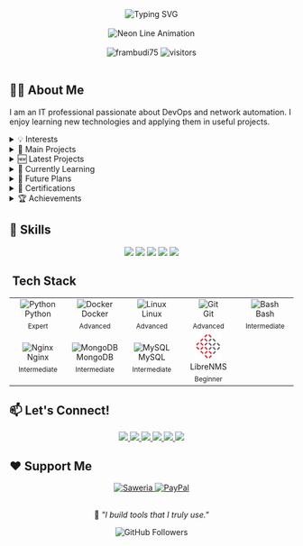 <!-- Modern Tron Legacy Themed GitHub Profile README - English Version -->

<div align="center">
  <img src="https://readme-typing-svg.herokuapp.com?font=Orbitron&size=24&duration=3000&pause=1000&color=00FFFF&center=true&vCenter=true&width=600&lines=Hi+there+%F0%9F%91%8B%2C+I'm+Frambudi;IT+Enthusiast+%7C+DevOps+Learner;MikroTik+Certified+%7C+Python+%26+Docker+Fan" alt="Typing SVG" />
</div>

<br>

<!-- Neon animated line GIF -->
<div align="center">
  <img src="https://media.giphy.com/media/3o7aD2saalBwwftBIY/giphy.gif" alt="Neon Line Animation" width="600" />
</div>

<br>

<div align="center">
  <img src="https://komarev.com/ghpvc/?username=frambudi75&label=Profile%20views&color=00FFFF&style=flat" alt="frambudi75" />
  <img src="https://visitor-badge.laobi.icu/badge?page_id=frambudi75.frambudi75&color=00FFFF" alt="visitors"/>
</div>

<br>

## 👨‍💻 About Me

I am an IT professional passionate about DevOps and network automation. I enjoy learning new technologies and applying them in useful projects.

<details>
<summary>💡 Interests</summary>
- DevOps and automation
- Network security
- Cloud computing
- Open source contribution
- Hardware development
</details>

<details>
<summary>🚀 Main Projects</summary>
- **[Telegram Docker Bot](https://github.com/frambudi75/Telegram-docker-bot)** - Telegram bot integrated with Docker for container management via messages
- **[JPG to PDF Converter](https://github.com/frambudi75/jpg-to-pdf-convert)** - Application to convert JPG images to PDF format
- **Digital Archive System (SMAD)** - Digital archive system for document management
</details>

<details>
<summary>🆕 Latest Projects</summary>
- **[Network Automation Scripts](https://github.com/frambudi75/network-automation)** - Collection of Python scripts for network device automation
- **[Docker Monitoring Stack](https://github.com/frambudi75/docker-monitoring)** - Monitoring stack for Docker containers using Prometheus and Grafana
</details>

<details>
<summary>🌱 Currently Learning</summary>
- **Proxmox** - Server virtualization and container management
- **Arduino** - Open-source electronics platform
- **Cloudflare Tunnel** - Secure remote access to servers
- **Zerotier** - SDN-based virtual networking
</details>

<details>
<summary>🔮 Future Plans</summary>
- **Kubernetes** - Container orchestration
- **Terraform** - Infrastructure as Code
- **Ansible** - Automation tools
- **CI/CD Pipeline** - Continuous integration and deployment
- **Arduino** - Open-source hardware development
- **LibreNMS** - Network monitoring system
</details>

<details>
<summary>🧠 Certifications</summary>
- **MTCNA (MikroTik Certified Network Associate)** - Basic MikroTik network certification
</details>

<details>
<summary>🏆 Achievements</summary>
- **Top 10% Contributor** - GitHub Repository "network-automation"
- **500+ Stars** - GitHub Repository "Telegram-docker-bot"
- **100+ Forks** - GitHub Repository "docker-compose-examples"
- **IoT Projects** - 20+ Arduino-based projects
</details>

## 🎯 Skills

<div align="center">
  <img src="https://img.shields.io/badge/DevOps-90%25-00FFFF?style=for-the-badge&logo=dev.to&logoColor=000000" />
  <img src="https://img.shields.io/badge/Networking-85%25-00FFFF?style=for-the-badge&logo=cisco&logoColor=000000" />
  <img src="https://img.shields.io/badge/Python-80%25-00FFFF?style=for-the-badge&logo=python&logoColor=000000" />
  <img src="https://img.shields.io/badge/Docker-75%25-00FFFF?style=for-the-badge&logo=docker&logoColor=000000" />
  <img src="https://img.shields.io/badge/Linux-70%25-00FFFF?style=for-the-badge&logo=linux&logoColor=000000" />
</div>

## ️ Tech Stack

<div align="center">
  <table>
    <tr>
      <td align="center" width="96">
        <img src="https://cdn.jsdelivr.net/gh/devicons/devicon/icons/python/python-original.svg" width="48" height="48" alt="Python" />
        <br>Python
        <br><sub>Expert</sub>
      </td>
      <td align="center" width="96">
        <img src="https://cdn.jsdelivr.net/gh/devicons/devicon/icons/docker/docker-original.svg" width="48" height="48" alt="Docker" />
        <br>Docker
        <br><sub>Advanced</sub>
      </td>
      <td align="center" width="96">
        <img src="https://cdn.jsdelivr.net/gh/devicons/devicon/icons/linux/linux-original.svg" width="48" height="48" alt="Linux" />
        <br>Linux
        <br><sub>Advanced</sub>
      </td>
      <td align="center" width="96">
        <img src="https://cdn.jsdelivr.net/gh/devicons/devicon/icons/git/git-original.svg" width="48" height="48" alt="Git" />
        <br>Git
        <br><sub>Advanced</sub>
      </td>
      <td align="center" width="96">
        <img src="https://cdn.jsdelivr.net/gh/devicons/devicon/icons/bash/bash-original.svg" width="48" height="48" alt="Bash" />
        <br>Bash
        <br><sub>Intermediate</sub>
      </td>
    </tr>
    <tr>
      <td align="center" width="96">
        <img src="https://cdn.jsdelivr.net/gh/devicons/devicon/icons/nginx/nginx-original.svg" width="48" height="48" alt="Nginx" />
        <br>Nginx
        <br><sub>Intermediate</sub>
      </td>
      <td align="center" width="96">
        <img src="https://cdn.jsdelivr.net/gh/devicons/devicon/icons/mongodb/mongodb-original.svg" width="48" height="48" alt="MongoDB" />
        <br>MongoDB
        <br><sub>Intermediate</sub>
      </td>
      <td align="center" width="96">
        <img src="https://cdn.jsdelivr.net/gh/devicons/devicon/icons/mysql/mysql-original.svg" width="48" height="48" alt="MySQL" />
        <br>MySQL
        <br><sub>Intermediate</sub>
      </td>
      <td align="center" width="96">
        <img src="./libre.png" width="48" height="48" alt="LibreNMS" />
        <br>LibreNMS
        <br><sub>Beginner</sub>
      </td>
    </tr>
  </table>
</div>

## 📫 Let's Connect!

<div align="center">
  <a href="https://www.linkedin.com/in/habib-frambudi-540217109">
    <img src="https://img.shields.io/badge/-LinkedIn-00FFFF?style=for-the-badge&logo=linkedin&logoColor=000000" />
  </a>
  <a href="https://github.com/frambudi75">
    <img src="https://img.shields.io/badge/-GitHub-00FFFF?style=for-the-badge&logo=github&logoColor=000000" />
  </a>
  <a href="https://twitter.com/FrambudiHabib">
    <img src="https://img.shields.io/badge/-Twitter-00FFFF?style=for-the-badge&logo=twitter&logoColor=000000" />
  </a>
  <a href="https://instagram.com/habib_frambudi">
    <img src="https://img.shields.io/badge/-Instagram-00FFFF?style=for-the-badge&logo=instagram&logoColor=000000" />
  </a>
  <a href="https://t.me/@frambudi">
    <img src="https://img.shields.io/badge/-Telegram-00FFFF?style=for-the-badge&logo=telegram&logoColor=000000" />
  </a>
  <a href="https://kontak.habibframbudi.my.id">
    <img src="https://img.shields.io/badge/-Website-00FFFF?style=for-the-badge&logo=google-chrome&logoColor=000000" />
  </a>
</div>

## ❤️ Support Me

<div align="center">
  <a href="https://saweria.co/Habibframbudi">
    <img src="https://img.shields.io/badge/Saweria-00FFFF?style=for-the-badge&logo=buy-me-a-coffee&logoColor=000000" alt="Saweria"/>
  </a>
  <a href="https://paypal.me/frambudi75">
    <img src="https://img.shields.io/badge/PayPal-00FFFF?style=for-the-badge&logo=paypal&logoColor=000000" alt="PayPal"/>
  </a>
</div>

<br>

<div align="center">
  <p>📝 <i>"I build tools that I truly use."</i></p>
  <img src="https://img.shields.io/github/followers/frambudi75?label=Followers&style=social&color=00FFFF" alt="GitHub Followers" />
</div>

<br>
